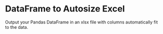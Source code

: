 # DataFrame to Autosize Excel

Output your Pandas DataFrame in an xlsx file with columns automatically fit to the data.
